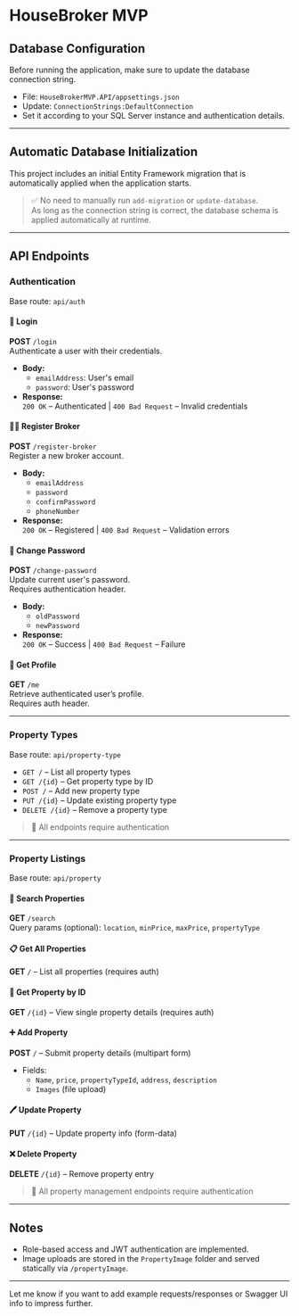 # HouseBroker MVP

## Database Configuration

Before running the application, make sure to update the database connection string.

- File: `HouseBrokerMVP.API/appsettings.json`
- Update: `ConnectionStrings:DefaultConnection`
- Set it according to your SQL Server instance and authentication details.

---

## Automatic Database Initialization

This project includes an initial Entity Framework migration that is automatically applied when the application starts.

> ✅ No need to manually run `add-migration` or `update-database`.  
> As long as the connection string is correct, the database schema is applied automatically at runtime.

---

## API Endpoints

### Authentication

Base route: `api/auth`

#### 🔐 Login  
**POST** `/login`  
Authenticate a user with their credentials.

- **Body:**
  - `emailAddress`: User's email
  - `password`: User's password  
- **Response:**  
  `200 OK` – Authenticated | `400 Bad Request` – Invalid credentials

#### 🧑‍💼 Register Broker  
**POST** `/register-broker`  
Register a new broker account.

- **Body:**
  - `emailAddress`
  - `password`
  - `confirmPassword`
  - `phoneNumber`  
- **Response:**  
  `200 OK` – Registered | `400 Bad Request` – Validation errors

#### 🔄 Change Password  
**POST** `/change-password`  
Update current user's password.  
Requires authentication header.

- **Body:**
  - `oldPassword`
  - `newPassword`  
- **Response:**  
  `200 OK` – Success | `400 Bad Request` – Failure

#### 👤 Get Profile  
**GET** `/me`  
Retrieve authenticated user’s profile.  
Requires auth header.

---

### Property Types

Base route: `api/property-type`

- `GET /` – List all property types  
- `GET /{id}` – Get property type by ID  
- `POST /` – Add new property type  
- `PUT /{id}` – Update existing property type  
- `DELETE /{id}` – Remove a property type

> 🔐 All endpoints require authentication

---

### Property Listings

Base route: `api/property`

#### 🔎 Search Properties  
**GET** `/search`  
Query params (optional): `location`, `minPrice`, `maxPrice`, `propertyType`

#### 📋 Get All Properties  
**GET** `/` – List all properties (requires auth)

#### 📄 Get Property by ID  
**GET** `/{id}` – View single property details (requires auth)

#### ➕ Add Property  
**POST** `/` – Submit property details (multipart form)

- Fields:
  - `Name`, `price`, `propertyTypeId`, `address`, `description`
  - `Images` (file upload)

#### 🖊 Update Property  
**PUT** `/{id}` – Update property info (form-data)

#### ❌ Delete Property  
**DELETE** `/{id}` – Remove property entry

> 🔐 All property management endpoints require authentication

---

## Notes

- Role-based access and JWT authentication are implemented.
- Image uploads are stored in the `PropertyImage` folder and served statically via `/propertyImage`.

---

Let me know if you want to add example requests/responses or Swagger UI info to impress further.
